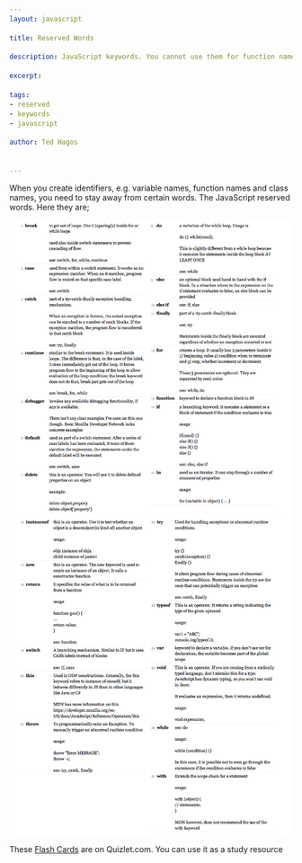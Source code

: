 ```yaml
---
layout: javascript

title: Reserved Words

description: JavaScript keywords. You cannot use them for function names, variable names

excerpt: 

tags:
- reserved
- keywords
- javascript

author: Ted Hagos


---
```



When you create identifiers, e.g. variable names, function names and class names, you need to stay away from certain words. The JavaScript reserved words. Here they are;

![JavaScript Keywords](/img/javascript/javascript-keywords-1.png)
![JavaScript Keywords](/img/javascript/javascript-keywords-2.png)

These [Flash Cards](http://quizlet.com/_hqgq6) are on Quizlet.com. You can use it as a study resource

